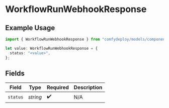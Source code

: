 # WorkflowRunWebhookResponse

## Example Usage

```typescript
import { WorkflowRunWebhookResponse } from "comfydeploy/models/components";

let value: WorkflowRunWebhookResponse = {
  status: "<value>",
};
```

## Fields

| Field              | Type               | Required           | Description        |
| ------------------ | ------------------ | ------------------ | ------------------ |
| `status`           | *string*           | :heavy_check_mark: | N/A                |